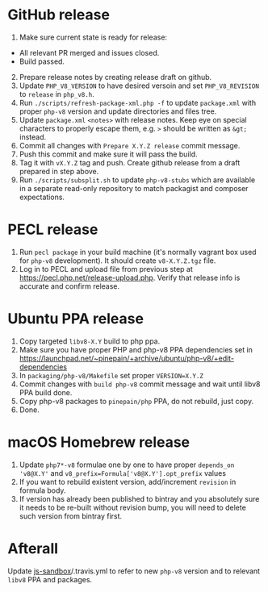 # GitHub release

1. Make sure current state is ready for release:
  * All relevant PR merged and issues closed.
  * Build passed.
2. Prepare release notes by creating release draft on github.
3. Update `PHP_V8_VERSION` to have desired versoin and set `PHP_V8_REVISION` to `release` in `php_v8.h`.
4. Run `./scripts/refresh-package-xml.php -f` to update `package.xml` with proper `php-v8` version and update directories
   and files tree.
5. Update `package.xml` `<notes>` with release notes. Keep eye on special characters to properly escape them,
   e.g. `>` should be written as `&gt;` instead.
6. Commit all changes with `Prepare X.Y.Z release` commit message.
7. Push this commit and make sure it will pass the build.
8. Tag it with `vX.Y.Z` tag and push. Create github release from a draft prepared in step above.
9. Run `./scripts/subsplit.sh` to update `php-v8-stubs` which are available in a separate read-only repository to match
   packagist and composer expectations. 

# PECL release 

1. Run `pecl package` in your build machine (it's normally vagrant box used for `php-v8` development). It should create
   `v8-X.Y.Z.tgz` file.
2. Log in to PECL and upload file from previous step at https://pecl.php.net/release-upload.php. Verify that release info
   is accurate and confirm release.  

# Ubuntu PPA release

1. Copy targeted `libv8-X.Y` build to php ppa.
2. Make sure you have proper PHP and php-v8 PPA dependencies set in https://launchpad.net/~pinepain/+archive/ubuntu/php-v8/+edit-dependencies
3. In `packaging/php-v8/Makefile` set proper `VERSION=X.Y.Z`
4. Commit changes with `build php-v8` commit message and wait until libv8 PPA build done.
5. Copy php-v8 packages to `pinepain/php` PPA, do not rebuild, just copy.
6. Done.

# macOS Homebrew release

1. Update `php7*-v8` formulae one by one to have proper `depends_on 'v8@X.Y'` and `v8_prefix=Formula['v8@X.Y'].opt_prefix` values
2. If you want to rebuild existent version, add/increment `revision` in formula body.
3. If version has already been published to bintray and you absolutely sure it needs to be re-built without revision
   bump, you will need to delete such version from bintray first.

# Afterall

Update [js-sandbox](https://github.com/pinepain/js-sandbox)/.travis.yml to refer to new `php-v8` version and
to relevant `libv8` PPA and packages. 

